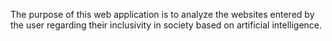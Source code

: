 The purpose of this web application is to analyze the websites entered by the user regarding their inclusivity in society based on artificial intelligence.
